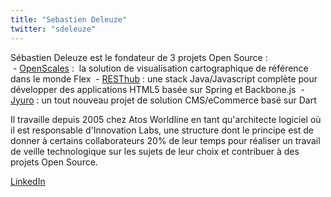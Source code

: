 ```yaml
---
title: "Sebastien Deleuze"
twitter: "sdeleuze"
---
```


Sébastien Deleuze est le fondateur de 3 projets Open Source :  
 - [OpenScales](http://openscales.org/) :  la solution de visualisation
cartographique de référence dans le monde Flex
 - [RESThub](http://resthub.org) : une stack Java/Javascript complète
pour développer des applications HTML5 basée sur Spring et Backbone.js
 - [Jyuro](http://jyuro.org) : un tout nouveau projet de solution
CMS/eCommerce basé sur Dart

Il travaille depuis 2005 chez Atos Worldline en tant qu'architecte
logiciel où il est responsable d'Innovation Labs, une structure dont le
principe est de donner à certains collaborateurs 20% de leur temps pour
réaliser un travail de veille technologique sur les sujets de leur choix
et contribuer à des projets Open Source.

[LinkedIn](https://www.linkedin.com/in/deleuze)
